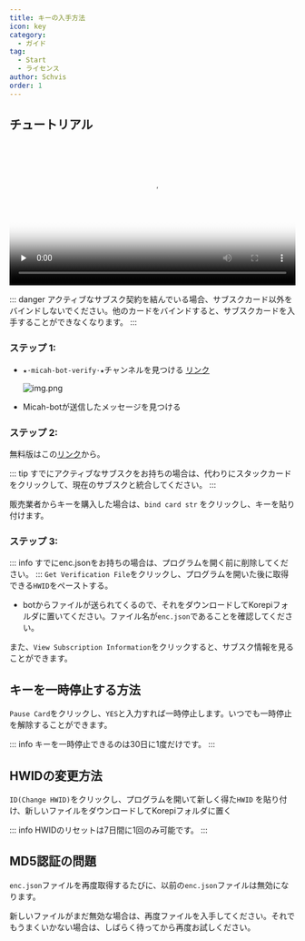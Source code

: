 ```yaml
---
title: キーの入手方法
icon: key
category:
  - ガイド
tag:
  - Start
  - ライセンス
author: Schvis
order: 1
---
```


## チュートリアル

<video controls preload="none" width="100%" poster="https://nextcloud.atruicardona.xyz/s/dEnSM8gwYdDwbnD/preview"><source src="https://nextcloud.atruicardona.xyz/s/dEnSM8gwYdDwbnD/download" type="video/mp4"></video>

::: danger アクティブなサブスク契約を結んでいる場合、サブスクカード以外をバインドしないでください。他のカードをバインドすると、サブスクカードを入手することができなくなります。
:::

### ステップ 1:
- `★⋅micah-bot-verify⋅★`チャンネルを見つける [リンク](https://discord.com/channels/1069057220802781265/1203687333107335198)

  ![img.png](/assets/images/docs/202402/verify-1.png)
- Micah-botが送信したメッセージを見つける
### ステップ 2:
無料版はこの[リンク](free.md)から。

::: tip すでにアクティブなサブスクをお持ちの場合は、代わりにスタックカードをクリックして、現在のサブスクと統合してください。
:::

販売業者からキーを購入した場合は、`bind card str` をクリックし、キーを貼り付けます。

### ステップ 3:
::: info すでにenc.jsonをお持ちの場合は、プログラムを開く前に削除してください。
:::
`Get Verification File`をクリックし、プログラムを開いた後に取得できる`HWID`をペーストする。
- botからファイルが送られてくるので、それをダウンロードしてKorepiフォルダに置いてください。ファイル名が`enc.json`であることを確認してください。

また、`View Subscription Information`をクリックすると、サブスク情報を見ることができます。

## キーを一時停止する方法

`Pause Card`をクリックし、`YES`と入力すれば一時停止します。いつでも一時停止を解除することができます。

::: info キーを一時停止できるのは30日に1度だけです。
:::

## HWIDの変更方法

`ID(Change HWID)`をクリックし、プログラムを開いて新しく得た`HWID` を貼り付け、新しいファイルをダウンロードしてKorepiフォルダに置く

::: info HWIDのリセットは7日間に1回のみ可能です。
:::

## MD5認証の問題
`enc.json`ファイルを再度取得するたびに、以前の`enc.json`ファイルは無効になります。

新しいファイルがまだ無効な場合は、再度ファイルを入手してください。それでもうまくいかない場合は、しばらく待ってから再度お試しください。
